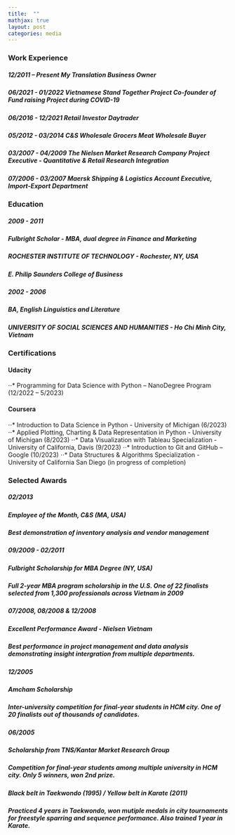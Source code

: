 ```yaml
---
title:  ""
mathjax: true
layout: post
categories: media
---
```


### Work Experience
##### 12/2011 – Present           My Translation Business                Owner
##### 06/2021 - 01/2022           Vietnamese Stand Together Project      Co-founder of Fund raising Project during COVID-19
##### 06/2016 - 12/2021           Retail Investor                        Daytrader     
##### 05/2012 - 03/2014           C&S Wholesale Grocers                  Meat Wholesale Buyer            
##### 03/2007 - 04/2009           The Nielsen Market Research Company    Project Executive - Quantitative & Retail Research Integration   
##### 07/2006 -  03/2007          Maersk Shipping & Logistics            Account Executive, Import-Export Department 

### Education

##### 2009 - 2011
##### **Fulbright Scholar - MBA, dual degree in Finance and Marketing** 
##### ROCHESTER INSTITUTE OF TECHNOLOGY	- Rochester, NY, USA
#####     E. Philip Saunders College of Business         

##### 2002 - 2006
##### **BA, English Linguistics and Literature**
##### UNIVERSITY OF SOCIAL SCIENCES AND HUMANITIES - Ho Chi Minh City, Vietnam

### Certifications
#### Udacity
⋅⋅* Programming for Data Science with Python – NanoDegree Program (12/2022 – 5/2023)
#### Coursera
⋅⋅* Introduction to Data Science in Python - University of Michigan (6/2023)
⋅⋅* Applied Plotting, Charting & Data Representation in Python - University of Michigan (8/2023)
⋅⋅* Data Visualization with Tableau Specialization - University of California, Davis (9/2023)
⋅⋅* Introduction to Git and GitHub – Google (10/2023)
⋅⋅* Data Structures & Algorithms Specialization - University of California San Diego (in progress of completion)

### Selected Awards
##### 02/2013 
##### Employee of the Month, C&S (MA, USA)
##### Best demonstration of inventory analysis and vendor management

##### 09/2009 - 02/2011
##### Fulbright Scholarship for MBA Degree (NY, USA)
##### Full 2-year MBA program scholarship in the U.S. One of 22 finalists selected from 1,300 professionals across Vietnam in 2009 

##### 07/2008, 08/2008 & 12/2008
##### Excellent Performance Award - Nielsen Vietnam
##### Best performance in project management and data analysis demonstrating insight intergration from multiple departments. 

##### 12/2005 
##### Amcham Scholarship
##### Inter-university competition for final-year students in HCM city. One of 20 finalists out of thousands of candidates.  

##### 06/2005
##### Scholarship from TNS/Kantar Market Research Group  
##### Competition for final-year students among multiple university in HCM city. Only 5 winners, won 2nd prize.  

##### Black belt in Taekwondo (1995) / Yellow belt in Karate (2011)
##### Practiced 4 years in Taekwondo, won mutiple medals in city tournaments for freestyle sparring and sequence performance. Also trained 1 year in Karate.
